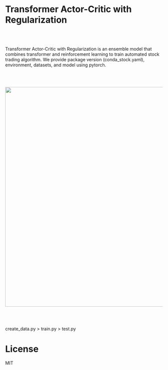 # Transformer Actor-Critic with Regularization

<br/> <br/> 

Transformer Actor-Critic with Regularization is an ensemble model that combines transformer and  reinforcement learning to train automated stock trading algorithm.
We provide package version (conda_stock.yaml), environment, datasets, and model using pytorch. 

<br/> <br/> 

<img src="https://user-images.githubusercontent.com/104193216/214259965-0fbc1ac5-c3c4-4590-a267-b2a279239c40.PNG" width="700">


<br/> <br/> 

create_data.py > train.py > test.py

# License
MIT
